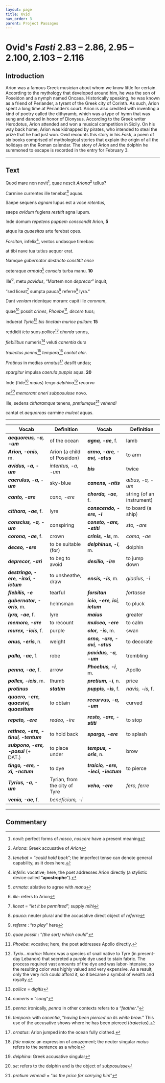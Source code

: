 ```yaml
---
layout: page
title: Ovid
nav_order: 3
parent: Project Passages
---
```


# Ovid's *Fasti* 2.83 – 2.86, 2.95 – 2.100, 2.103 – 2.116

## Introduction

Arion was a famous Greek musician about whom we know little for certain. According to the mythology that developed around him, he was the son of Poseidon and a nymph named Oncaea. Historically speaking, he was known as a friend of Periander, a tyrant of the Greek city of Corinth. As such, Arion spent a long time at Periander’s court. Arion is also credited with inventing a kind of poetry called the dithyramb, which was a type of hymn that was sung and danced in honor of Dionysus. According to the Greek writer Herodotus, Arion attended and won a musical competition in Sicily. On his way back home, Arion was kidnapped by pirates, who intended to steal the prize that he had just won. Ovid recounts this story in his _Fasti_, a poem of six books 
comprised of mythological stories that explain the origin of all the holidays on the Roman calendar. The story of Arion and the dolphin he summoned to escape is recorded in the entry for February 3.

----------

## Text


Quod mare non novit[^1], quae nescit _Ariona_[^2] tellus?

Carmine currentes ille tenebat[^3] aquas.

Saepe sequens _agnam_ lupus est a voce _retentus_,

saepe _avidum_ fugiens _restitit_ agna lupum.

Inde domum _repetens_ _puppem_ _conscendit_ Arion,			**5**

atque ita _quaesitas_ arte ferebat opes.

_Forsitan_, infelix[^4], ventos undasque timebas:

at tibi nave tua tutius aequor erat.

Namque _gubernator_ _destricto_ _constitit_ _ense_

ceteraque _armata_[^5] _conscia_ turba manu.				**10**

Ille[^6], metu _pavidus_, “Mortem non _deprecor_” inquit,

“sed liceat[^7] sumpta pauca[^8] referre[^9] lyra.”

Dant _veniam_ ridentque moram: capit ille _coronam_,

quae[^10] possit _crines_, _Phoebe_[^11], _decere_ tuos;

induerat _Tyrio_[^12] _bis_ _tinctam_ _murice_ _pallam_:				**15**

reddidit _icta_ suos _pollice_[^13] _chorda_ sonos,

_flebilibus_ numeris[^14] veluti _canentia_ dura

_traiectus_ _penna_[^15] _tempora_[^16] _cantat_ _olor_.

_Protinus_ in medias _ornatus_[^17] _desilit_ undas;

_spargitur_ impulsa _caerula_ _puppis_ aqua.				**20**

Inde (fide[^18] _maius_) tergo _delphina_[^19] _recurvo_

_se[^20] memorant oneri subposuisse_ novo.

Ille, sedens _citharamque_ tenens, _pretiumque_[^21] _vehendi_

cantat et _aequoreas_ carmine _mulcet_ aquas.


----------

| Vocab | Definition | Vocab | Definition |
| -------- | ------- | -------- | ------- |
| **_aequoreus, -a, -um_** | of the ocean | **_agna, -ae_**, f. | lamb |
| **_Arion, -onis_**, m. | Arion (a child of Poseidon) | **_armo, -are, -avi, -atus_** | to arm |
| **_avidus, -a, -um_** | _intentus, -a, -um_ | **_bis_** | twice |
| **_caerulus, -a, -um_** | sky-blue | **_canens, -ntis_** | _albus, -a, -um_ |
| **_canto, -are_** | _cano, -ere_ | **_chorda, -ae_**, f. | string (of an instrument) |
| **_cithara, -ae_**, f. | lyre | **_conscendo, -ere, -i_** | to board (a ship) |
| **_conscius, -a, -um_** | conspiring | **_consto, -are, -stiti_** | _sto, -are_ |
| **_corona, -ae_**, f. | crown | **_crinis, -is_**, m. | _coma, -ae_ |
| **_deceo, -ere_** | to be suitable (for) | **_delphinus, -i_**, m. | dolphin |
| **_deprecor, -ari_** | to beg to avoid | **_desilio, -ire_** | to jump down |
| **_destringo, -ere, -inxi, -ictum_** | to unsheathe, draw | **_ensis, -is_**, m. | _gladius, -i_ |
| **_flebilis, -e_** | tearful | **_forsitan_** | _fortasse_ |
| **_gubernator, -oris_**, m. | helmsman | **_icio, -ere, ici, ictum_** | to pluck |
| **_lyra, -ae_**, f. | lyre | **_maius_** | greater |
| **_memoro, -are_** | to recount | **_mulceo, -ere_** | to calm |
| **_murex, -icis_**, f. | purple | **_olor, -is_**, m. | swan |
| **_onus, -eris_**, n. | weight | **_orno, -are, -avi, -atus_** | to decorate |
| **_palla, -ae_**, f. | robe | **_pavidus, -a, -um_** | trembling |
| **_penna, -ae_**, f. | arrow | **_Phoebus, -i_**, m. | Apollo |
| **_pollex, -icis_**, m. | thumb | **_pretium, -i_**, n. | price |
| **_protinus_** | **_statim_** | **_puppis, -is_**, f. | _navis, -is_, f. |
| **_quaero, -ere, quaesivi, quaesitum_** | to obtain | **_recurvus, -a, -um_** | curved |
| **_repeto, -ere_** | _redeo, -ire_ | **_resto, -are, -stiti_** | to stop |
| **_retineo, -ere, -tinui, -tentum_** | to hold back | **_spargo, -ere_** | to splash |
| **_subpono, -ere, -posui_** (+ DAT.) | to place under | **_tempus, -oris_**, n. | brow |
| **_tingo, -ere, -xi, -nctum_** | to dye | **_traicio, -ere, -ieci, -iectum_** | to pierce |
| **_Tyrius, -a, -um_** | Tyrian, from the city of Tyre | **_veho, -ere_** | _fero, ferre_ |
| **_venia, -ae_**, f. | _beneficium, -i_  |    |    |





----------

## Commentary

[^1]: _novit_: perfect forms of _nosco_, _noscere_ have a present meaning 
[^2]: _Ariona_: Greek accusative of _Arion_
[^3]: _tenebat_ = “_could hold back_”; the imperfect tense can denote general capability, as it does here.
[^4]: _infelix_: vocative; here, the poet addresses Arion directly (a stylistic device called “**apostrophe**”).
[^5]: _armata_: ablative to agree with _manu_
[^6]: _ille_: refers to Arion
[^7]: _liceat_ = “_let it be permitted_”; supply _mihi_
[^8]: _pauca_: neuter plural and the accusative direct object of _referre_
[^9]: _referre_ : “_to play_” here
[^10]: _quae possit_ : “_(the sort) which could_”
[^11]: _Phoebe_: vocative; here, the poet addresses Apollo directly.
[^12]: _Tyrio...murice_: Murex was a species of snail native to Tyre (in present-day Lebanon) that secreted a purple dye used to stain fabric. The process required vast amounts of the dye and was labor-intensive, so the resulting color was highly valued and very expensive. As a result, only the very rich could afford it, so it became a symbol of wealth and royalty.
[^13]: _pollice_ = _digitis_
[^14]: _numeris_ = “_song_”
[^15]: _penna_: ironically, _penna_ in other contexts refers to a “_feather_.”
[^16]: _tempora_: with _canentia_, “_having been pierced on its white brow_.” This use of the accusative shows where he has been pierced (_traiectus_).
[^17]: _ornatus_: Arion jumped into the ocean fully clothed.
[^18]: _fide maius_: an expression of amazement; the neuter singular _maius_ refers to the sentence as a whole
[^19]: _delphina_: Greek accusative singular
[^20]: _se_: refers to the dolphin and is the object of _subposuisse_
[^21]: _pretium vehendi_ = “_as the price for carrying him_”
